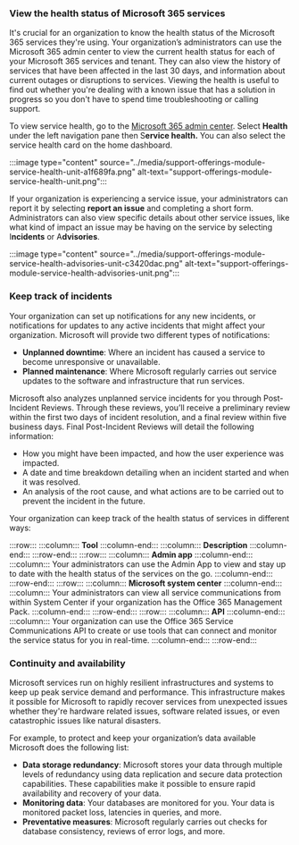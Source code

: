 ### **View the health status of Microsoft 365 services**

It's crucial for an organization to know the health status of the Microsoft 365 services they're using. Your organization’s administrators can use the Microsoft 365 admin center to view the current health status for each of your Microsoft 365 services and tenant. They can also view the history of services that have been affected in the last 30 days, and information about current outages or disruptions to services. Viewing the health is useful to find out whether you're dealing with a known issue that has a solution in progress so you don't have to spend time troubleshooting or calling support.

To view service health, go to the [Microsoft 365 admin center](https://admin.microsoft.com/?azure-portal=true). Select **Health** under the left navigation pane then S**ervice health.** You can also select the service health card on the home dashboard.

:::image type="content" source="../media/support-offerings-module-service-health-unit-a1f689fa.png" alt-text="support-offerings-module-service-health-unit.png":::


If your organization is experiencing a service issue, your administrators can report it by selecting **report an issue** and completing a short form. Administrators can also view specific details about other service issues, like what kind of impact an issue may be having on the service by selecting I**ncidents** or A**dvisories**.

:::image type="content" source="../media/support-offerings-module-service-health-advisories-unit-c3420dac.png" alt-text="support-offerings-module-service-health-advisories-unit.png":::


### Keep track of incidents

Your organization can set up notifications for any new incidents, or notifications for updates to any active incidents that might affect your organization. Microsoft will provide two different types of notifications:

 -  **Unplanned downtime**: Where an incident has caused a service to become unresponsive or unavailable.
 -  **Planned maintenance**: Where Microsoft regularly carries out service updates to the software and infrastructure that run services.

Microsoft also analyzes unplanned service incidents for you through Post-Incident Reviews. Through these reviews, you’ll receive a preliminary review within the first two days of incident resolution, and a final review within five business days. Final Post-Incident Reviews will detail the following information:

 -  How you might have been impacted, and how the user experience was impacted.
 -  A date and time breakdown detailing when an incident started and when it was resolved.
 -  An analysis of the root cause, and what actions are to be carried out to prevent the incident in the future.

Your organization can keep track of the health status of services in different ways:

:::row:::
  :::column:::
    **Tool**
  :::column-end:::
  :::column:::
    **Description**
  :::column-end:::
:::row-end:::
:::row:::
  :::column:::
    **Admin app**
  :::column-end:::
  :::column:::
    Your administrators can use the Admin App to view and stay up to date with the health status of the services on the go.
  :::column-end:::
:::row-end:::
:::row:::
  :::column:::
    **Microsoft system center**
  :::column-end:::
  :::column:::
    Your administrators can view all service communications from within System Center if your organization has the Office 365 Management Pack.
  :::column-end:::
:::row-end:::
:::row:::
  :::column:::
    **API**
  :::column-end:::
  :::column:::
    Your organization can use the Office 365 Service Communications API to create or use tools that can connect and monitor the service status for you in real-time.
  :::column-end:::
:::row-end:::


### Continuity and availability

Microsoft services run on highly resilient infrastructures and systems to keep up peak service demand and performance. This infrastructure makes it possible for Microsoft to rapidly recover services from unexpected issues whether they're hardware related issues, software related issues, or even catastrophic issues like natural disasters.

For example, to protect and keep your organization’s data available Microsoft does the following list:

 -  **Data storage redundancy**: Microsoft stores your data through multiple levels of redundancy using data replication and secure data protection capabilities. These capabilities make it possible to ensure rapid availability and recovery of your data.
 -  **Monitoring data**: Your databases are monitored for you. Your data is monitored packet loss, latencies in queries, and more.
 -  **Preventative measures**: Microsoft regularly carries out checks for database consistency, reviews of error logs, and more.
